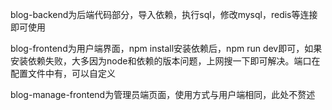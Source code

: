 blog-backend为后端代码部分，导入依赖，执行sql，修改mysql，redis等连接即可使用



blog-frontend为用户端界面，npm install安装依赖后，npm run dev即可，如果安装依赖失败，大多因为node和依赖的版本问题，上网搜一下即可解决。端口在配置文件中有，可以自定义



blog-manage-frontend为管理员端页面，使用方式与用户端相同，此处不赘述





